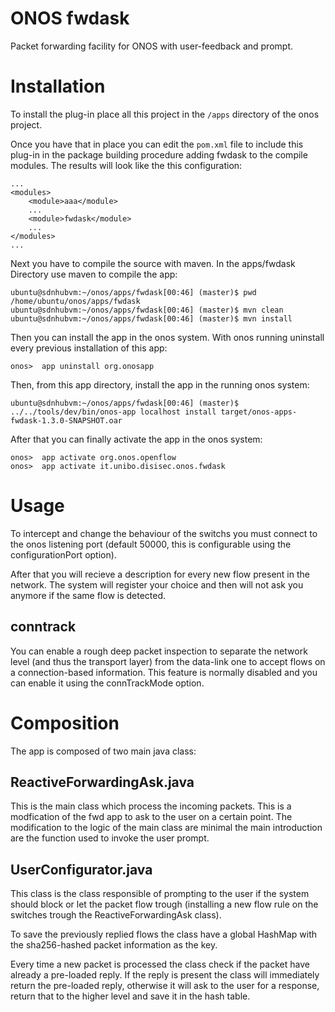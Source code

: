 
# ONOS fwdask
Packet forwarding facility for ONOS with user-feedback and prompt.

# Installation
To install the plug-in place all this project in the ``/apps``
directory of the onos project.

Once you have that in place you can edit the ``pom.xml`` file to
include this plug-in in the package building procedure adding fwdask
to the compile modules.  The results will look like the this
configuration:

```
...
<modules>
    <module>aaa</module>
    ...
    <module>fwdask</module>
    ...
</modules>
...
```

Next you have to compile the source with maven.  In the apps/fwdask
Directory use maven to compile the app:

```
ubuntu@sdnhubvm:~/onos/apps/fwdask[00:46] (master)$ pwd
/home/ubuntu/onos/apps/fwdask
ubuntu@sdnhubvm:~/onos/apps/fwdask[00:46] (master)$ mvn clean
ubuntu@sdnhubvm:~/onos/apps/fwdask[00:46] (master)$ mvn install
```

Then you can install the app in the onos system.  With onos running
uninstall every previous installation of this app:

```
onos>  app uninstall org.onosapp
```

Then, from this app directory, install the app in the running onos
system:
```
ubuntu@sdnhubvm:~/onos/apps/fwdask[00:46] (master)$ ../../tools/dev/bin/onos-app localhost install target/onos-apps-fwdask-1.3.0-SNAPSHOT.oar
```

After that you can finally activate the app in the onos system:
```
onos>  app activate org.onos.openflow
onos>  app activate it.unibo.disisec.onos.fwdask
```

# Usage
To intercept and change the behaviour of the switchs you must connect to
the onos listening port (default 50000, this is configurable using the
configurationPort option).

After that you will recieve a description for every new flow present in
the network.  The system will register your choice and then will not ask
you anymore if the same flow is detected.

## conntrack
You can enable a rough deep packet inspection to separate the network
level (and thus the transport layer) from the data-link one to accept
flows on a connection-based information.  This feature is normally
disabled and you can enable it using the connTrackMode option.

# Composition
The app is composed of two main java class:

## ReactiveForwardingAsk.java
This is the main class which process the incoming packets.  This is a
modfication of the fwd app to ask to the user on a certain point.  The
modification to the logic of the main class are minimal the main
introduction are the function used to invoke the user prompt.

## UserConfigurator.java
This class is the class responsible of prompting to the user if the
system should block or let the packet flow trough (installing a new
flow rule on the switches trough the ReactiveForwardingAsk class).

To save the previously replied flows the class have a global HashMap
with the sha256-hashed packet information as the key.

Every time a new packet is processed the class check if the packet have
already a pre-loaded reply.  If the reply is present the class will
immediately return the pre-loaded reply, otherwise it will ask to the
user for a response, return that to the higher level and save it in
the hash table.
